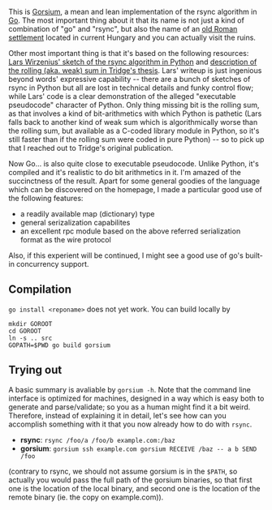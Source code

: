 This is [Gorsium](https://github.com/csabahenk/gorsium), a mean and lean
implementation of the rsync algorithm in [Go](http://golang.org). The most
important thing about it that its name is not just a kind of combination of
"go" and "rsync", but also the name of an
[old Roman settlement](http://en.wikipedia.org/wiki/Tác) located in current
Hungary and you can actually visit the ruins.

Other most important thing is that it's based on the following resources:
[Lars Wirzenius' sketch of the rsync algorithm in Python](http://blog.liw.fi/posts/rsync-in-python/)
and
[description of the rolling (aka. weak) sum in Tridge's thesis](http://rsync.samba.org/tech_report/node3.html).
Lars' writeup is just ingenious beyond words' expressive capability -- there are
a bunch of sketches of rsync in Python but all are lost in technical details
and funky control flow; while Lars' code is a clear demonstration of the
alleged "executable pseudocode" character of Python. Only thing missing bit is
the rolling sum, as that involves a kind of bit-arithmetics with which Python
is pathetic (Lars falls back to another kind of weak sum which is
algorithmically worse than the rolling sum, but available as a C-coded library
module in Python, so it's still faster than if the rolling sum were coded in
pure Python) -- so to pick up that I reached out to Tridge's original
publication.

Now Go... is also quite close to executable pseudocode. Unlike Python, it's
compiled and it's realistic to do bit arithmetics in it. I'm amazed of the
succinctness of the result. Apart for some general goodies of the language
which can be discovered on the homepage, I made a particular good use of the
following features:

- a readily available map (dictionary) type
- general serizalization capabilites
- an excellent rpc module based on the above referred serialization format as
  the wire protocol

Also, if this experient will be continued, I might see a good use of go's
built-in concurrency support.

Compilation
-----------

`go install <reponame>` does not yet work.  You can build locally by

```
mkdir GOROOT
cd GOROOT
ln -s .. src
GOPATH=$PWD go build gorsium
```

Trying out
----------

A basic summary is avaliable by `gorsium -h`. Note that the command line interface
is optimized for machines, designed in a way which is easy both to generate and
parse/validate; so you as a human might find it a bit weird. Therefore, instead
of explaining it in detail, let's see how can you accomplish something with it
that you now already how to do with `rsync`.

- **rsync**: `rsync /foo/a /foo/b example.com:/baz`
- **gorsium**: `gorsium ssh example.com gorsium RECEIVE /baz -- a b SEND /foo`

(contrary to rsync, we should not assume gorsium is in the `$PATH`, so actually
you would pass the full path of the gorsium binaries, so that first one is the
location of the local binary, and second one is the location of the remote
binary (ie. the copy on example.com)).
